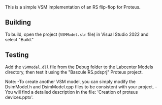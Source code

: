 

This is a simple VSM implementation of an RS flip-flop for Proteus.

## Building

To build, open the project (`VSMModel.sln` file) in Visual Studio 2022 and select "Build."

## Testing

Add the `VSMModel.dll` file from the Debug folder to the Labcenter Models directory, then test it using the "Bascule RS.pdsprj" Proteus project.

Note: 
-To create another VSM model, you can simply modify the DsimModel.h and DsimModel.cpp files to be consistent with your project.
-You will find a detailed description in the file: 'Creation of proteus devices.pptx'.

